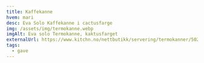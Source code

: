 ```yaml
---
title: Kaffekanne
hvem: mari
desc: Eva Solo Kaffekanne i cactusfarge
img: /assets/img/termokanne.webp
imgAlt: Eva solo Termokanne, kaktusfarget
externalUrl: https://www.kitchn.no/nettbutikk/servering/termokanner/502832/
tags:
  - gave
---
```

